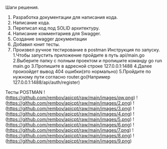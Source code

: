 Шаги решения.
1. Разработка документации для написания кода.
2. Написание кода.
3. Переписал код под SOLID архитектуру.
4. Написание комментариев для Swagger.
5. Создание swagger документации
6. Добавил юнит тесты.
7. Произвел ручное тестирование в postman
Инструкция по запуску.
1.Чтобы запустить приложение пройдите в путь api/main.go
2.Выберите папку с полным проектом и пропишите команду go run main.go
3.Пропишите в адресной строке 127.0.0.1:1488
4.Далее произойдет вывод 404 ошибки(это нормально)
5.Пройдите по нужному пути согласно router.go(Например 127.0.0.1:1488/api/auth/register)

Тесты POSTMAN
!(https://github.com/rembov/apicpt/raw/main/images/qw.png)
!(https://github.com/rembov/apicpt/raw/main/images/2.png)
!(https://github.com/rembov/apicpt/raw/main/images/3.png)
!(https://github.com/rembov/apicpt/raw/main/images/4.png)
!(https://github.com/rembov/apicpt/raw/main/images/5.png)
!(https://github.com/rembov/apicpt/raw/main/images/6.png)
!(https://github.com/rembov/apicpt/raw/main/images/7.png)
!(https://github.com/rembov/apicpt/raw/main/images/8.png)
!(https://github.com/rembov/apicpt/raw/main/images/9.png)








